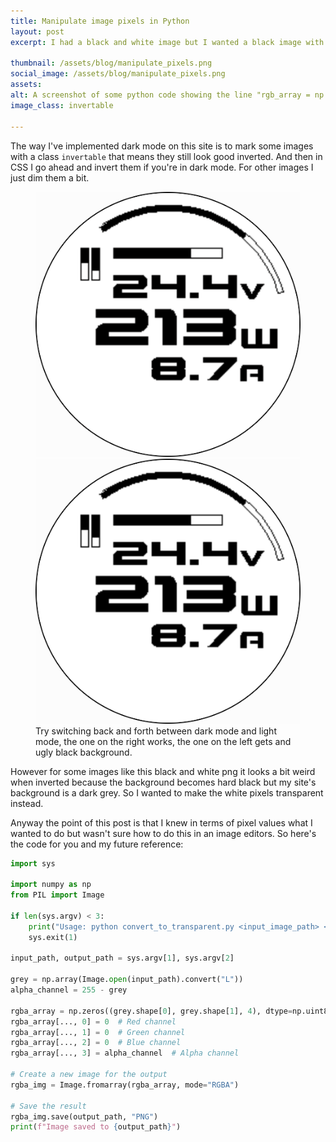 ```yaml
---
title: Manipulate image pixels in Python
layout: post
excerpt: I had a black and white image but I wanted a black image with the white bits transparent.

thumbnail: /assets/blog/manipulate_pixels.png
social_image: /assets/blog/manipulate_pixels.png
assets: 
alt: A screenshot of some python code showing the line "rgb_array = np.array(..." and then multiple that say "rgb_array = ...". To be honest this is kinda lazy but I wanted to have some kind of image for each blog post. You, oh reader of the alt text, are getting more out of me than someone who just looked at the picture. 
image_class: invertable

---
```


The way I've implemented dark mode on this site is to mark some images with a class `invertable` that means they still look good inverted. And then in CSS I go ahead and invert them if you're in dark mode. For other images I just dim them a bit.


<figure class="two-wide">
<img src="/assets/blog/micropython/simulated_display.png" class="invertable">
<img src="/assets/blog/micropython/simulated_display_transparent.png" class="invertable">
<figcaption>Try switching back and forth between dark mode and light mode, the one on the right works, the one on the left gets and ugly black background.</figcaption>
</figure>

However for some images like this black and white png it looks a bit weird when inverted because the background becomes hard black but my site's background is a dark grey. So I wanted to make the white pixels transparent instead.

Anyway the point of this post is that I knew in terms of pixel values what I wanted to do but wasn't sure how to do this in an image editors. So here's the code for you and my future reference:

```python
import sys

import numpy as np
from PIL import Image

if len(sys.argv) < 3:
    print("Usage: python convert_to_transparent.py <input_image_path> <output_image_path>")
    sys.exit(1)

input_path, output_path = sys.argv[1], sys.argv[2]

grey = np.array(Image.open(input_path).convert("L"))
alpha_channel = 255 - grey

rgba_array = np.zeros((grey.shape[0], grey.shape[1], 4), dtype=np.uint8)
rgba_array[..., 0] = 0  # Red channel
rgba_array[..., 1] = 0  # Green channel
rgba_array[..., 2] = 0  # Blue channel
rgba_array[..., 3] = alpha_channel  # Alpha channel

# Create a new image for the output
rgba_img = Image.fromarray(rgba_array, mode="RGBA")

# Save the result
rgba_img.save(output_path, "PNG")
print(f"Image saved to {output_path}")
```
